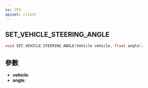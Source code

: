 ```yaml
---
ns: CFX
apiset: client
---
```

## SET_VEHICLE_STEERING_ANGLE

```c
void SET_VEHICLE_STEERING_ANGLE(Vehicle vehicle, float angle);
```


## 參數
* **vehicle**: 
* **angle**: 

